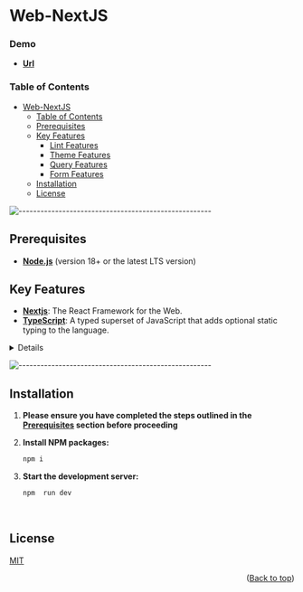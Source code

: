 # Web-NextJS

### Demo

- **[Url](https://dynamic-alpaca-53b158.netlify.app)**

### Table of Contents

- [Web-NextJS](#web-NextJS)
  - [Table of Contents](#table-of-contents)
  - [Prerequisites](#prerequisites)
  - [Key Features](#key-features)
    - [Lint Features](#lint-features)
    - [Theme Features](#theme-features)
    - [Query Features](#query-features)
    - [Form Features](#form-features)
  - [Installation](#installation)
  - [License](#license)

![-----------------------------------------------------](https://raw.githubusercontent.com/andreasbm/readme/master/assets/lines/aqua.png)

## Prerequisites

- **[Node.js](https://nodejs.org/en/)** (version 18+ or the latest LTS version)

## Key Features

- **[Nextjs](https://nextjs.org/)**: The React Framework for the Web.
- **[TypeScript](https://www.typescriptlang.org/)**: A typed superset of JavaScript that adds optional static typing to the language.

<details>

### Lint Features

- **[Prettier](https://prettier.io/)**: An opinionated code formatter that enforces a consistent style.
- **[ESLint](https://eslint.org/)**: A static code analysis tool for identifying and reporting potential errors and code smells.

### Theme Features

- **[Material UI](https://mui.com/material-ui/)**: React component library that implements Google's Material Design. It's comprehensive and can be used in production out of the box.

### Query Features

- **[React Query](https://tanstack.com/query/v5/docs/framework/react/overview)**: A powerful library for fetching, caching, and managing server state in React applications.

### Form Features

- **[React Hook Form](https://react-hook-form.com/)**: A performant and flexible form library for React.
- **[Yup](https://www.npmjs.com/package/yup)**: A schema builder for runtime value parsing and validation.

</details>

![-----------------------------------------------------](https://raw.githubusercontent.com/andreasbm/readme/master/assets/lines/aqua.png)

## Installation

1. **Please ensure you have completed the steps outlined in the [Prerequisites](#prerequisites) section before proceeding**

2. **Install NPM packages:**

   ```bash
   npm i
   ```

3. **Start the development server:**

   ```bash
   npm  run dev
   ```

   </br>

## License

[MIT](https://choosealicense.com/licenses/mit/)

<p align="right">(<a href="#">Back to top</a>)</p>
